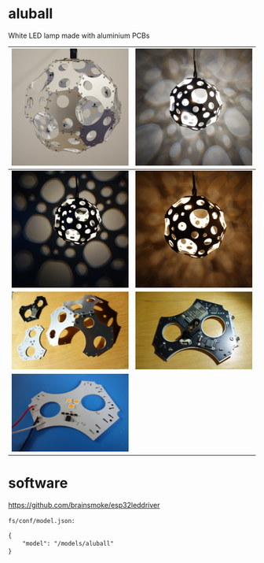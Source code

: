 # aluball

White LED lamp made with aluminium PCBs

| <img src="img/lamp.jpg" width="512">   | <img src="img/multiple.jpg" width="512"> |
|-|-|
| <img src="img/single.jpg" width="512"> | <img src="img/warm.jpg" width="512">     |
| <img src="img/dihedral.jpg" width="513"> |<img src="img/driver.jpg" width="513">  |
| <img src="img/facet.jpg" width="513"> | |

# software

https://github.com/brainsmoke/esp32leddriver

`fs/conf/model.json:`

```
{
	"model": "/models/aluball"
}
```


